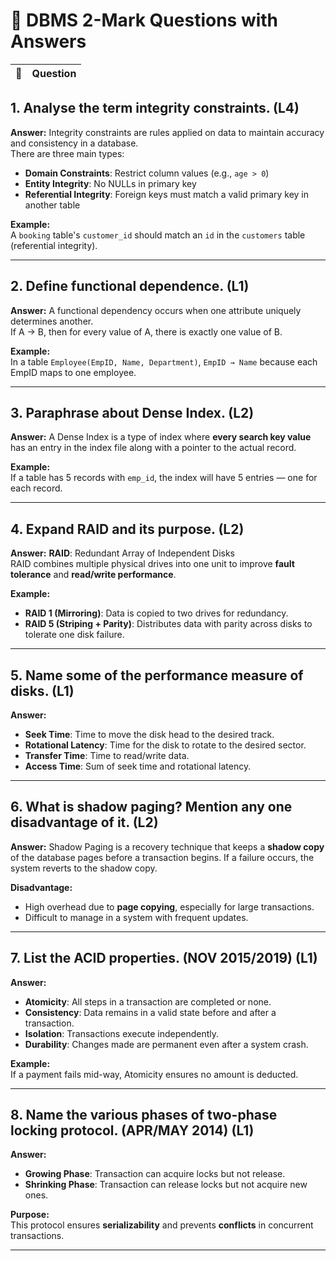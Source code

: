 # 📘 DBMS 2-Mark Questions with Answers

| 🔢 | Question |
|----|----------|

## 1. Analyse the term integrity constraints. (L4)
**Answer:**
Integrity constraints are rules applied on data to maintain accuracy and consistency in a database.  
There are three main types:
- **Domain Constraints**: Restrict column values (e.g., `age > 0`)
- **Entity Integrity**: No NULLs in primary key
- **Referential Integrity**: Foreign keys must match a valid primary key in another table

**Example:**  
A `booking` table's `customer_id` should match an `id` in the `customers` table (referential integrity).

---

## 2. Define functional dependence. (L1)
**Answer:**
A functional dependency occurs when one attribute uniquely determines another.  
If A → B, then for every value of A, there is exactly one value of B.

**Example:**  
In a table `Employee(EmpID, Name, Department)`, `EmpID → Name` because each EmpID maps to one employee.

---

## 3. Paraphrase about Dense Index. (L2)
**Answer:**
A Dense Index is a type of index where **every search key value** has an entry in the index file along with a pointer to the actual record.

**Example:**  
If a table has 5 records with `emp_id`, the index will have 5 entries — one for each record.

---

## 4. Expand RAID and its purpose. (L2)
**Answer:**
**RAID**: Redundant Array of Independent Disks  
RAID combines multiple physical drives into one unit to improve **fault tolerance** and **read/write performance**.

**Example:**  
- **RAID 1 (Mirroring)**: Data is copied to two drives for redundancy.
- **RAID 5 (Striping + Parity)**: Distributes data with parity across disks to tolerate one disk failure.

---

## 5. Name some of the performance measure of disks. (L1)
**Answer:**
- **Seek Time**: Time to move the disk head to the desired track.
- **Rotational Latency**: Time for the disk to rotate to the desired sector.
- **Transfer Time**: Time to read/write data.
- **Access Time**: Sum of seek time and rotational latency.

---

## 6. What is shadow paging? Mention any one disadvantage of it. (L2)
**Answer:**
Shadow Paging is a recovery technique that keeps a **shadow copy** of the database pages before a transaction begins. If a failure occurs, the system reverts to the shadow copy.

**Disadvantage:**  
- High overhead due to **page copying**, especially for large transactions.
- Difficult to manage in a system with frequent updates.

---

## 7. List the ACID properties. (NOV 2015/2019) (L1)
**Answer:**
- **Atomicity**: All steps in a transaction are completed or none.
- **Consistency**: Data remains in a valid state before and after a transaction.
- **Isolation**: Transactions execute independently.
- **Durability**: Changes made are permanent even after a system crash.

**Example:**  
If a payment fails mid-way, Atomicity ensures no amount is deducted.

---

## 8. Name the various phases of two-phase locking protocol. (APR/MAY 2014) (L1)
**Answer:**
- **Growing Phase**: Transaction can acquire locks but not release.
- **Shrinking Phase**: Transaction can release locks but not acquire new ones.

**Purpose:**  
This protocol ensures **serializability** and prevents **conflicts** in concurrent transactions.

---

